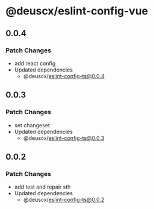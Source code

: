 # @deuscx/eslint-config-vue

## 0.0.4

### Patch Changes

- add react config
- Updated dependencies
  - @deuscx/eslint-config-ts@0.0.4

## 0.0.3

### Patch Changes

- set changeset
- Updated dependencies
  - @deuscx/eslint-config-ts@0.0.3

## 0.0.2

### Patch Changes

- add test and repair sth
- Updated dependencies
  - @deuscx/eslint-config-ts@0.0.2

